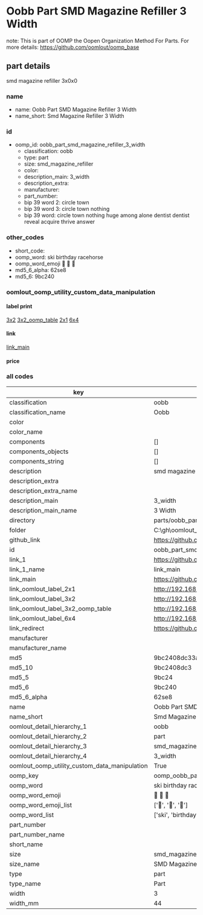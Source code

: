 # Oobb Part SMD Magazine Refiller 3 Width  

note: This is part of OOMP the Oopen Organization Method For Parts. For more details: https://github.com/oomlout/oomp_base

##  part details
  



smd magazine refiller 3x0x0



### name
* name: Oobb Part SMD Magazine Refiller 3 Width
* name_short: Smd Magazine Refiller 3 Width
### id
* oomp_id: oobb_part_smd_magazine_refiller_3_width
  * classification: oobb
  * type: part
  * size: smd_magazine_refiller
  * color: 
  * description_main: 3_width
  * description_extra: 
  * manufacturer: 
  * part_number: 
  * bip 39 word 2: circle town
  * bip 39 word 3: circle town nothing
  * bip 39 word: circle town nothing huge among alone dentist dentist reveal acquire thrive answer

### other_codes
* short_code: 
* oomp_word: ski birthday racehorse
* oomp_word_emoji :ski: :birthday: :racehorse:
* md5_6_alpha: 62se8
* md5_6: 9bc240






### oomlout_oomp_utility_custom_data_manipulation
#### label print
[3x2](http://192.168.1.245:1112/?label=oomp%2062se8)
[3x2_oomp_table](http://192.168.1.108:1112/?label=oomp%2062se8)
[2x1](http://192.168.1.242:1112/?label=oomp%2062se8)
[6x4](http://192.168.1.55:1112/?label=oomp%2062se8)    

#### link

[link_main](https://github.com/oomlout/oomlout_oobb_version_4_generated_parts/tree/main/navigation_oomp/oobb/part/smd_magazine_refiller/3_width/part)                              

#### price







### all codes 
| key | value |  
| --- | --- |  
| classification | oobb |  
| classification_name | Oobb |  
| color |  |  
| color_name |  |  
| components | [] |  
| components_objects | [] |  
| components_string | [] |  
| description | smd magazine refiller 3x0x0 |  
| description_extra |  |  
| description_extra_name |  |  
| description_main | 3_width |  
| description_main_name | 3 Width |  
| directory | parts/oobb_part_smd_magazine_refiller_3_width |  
| folder | C:\gh\oomlout_oobb_version_4_generated_parts\parts\oobb_part_smd_magazine_refiller_3_width |  
| github_link | https://github.com/oomlout/oomlout_oomp_part_src/tree/main/parts/oobb_part_smd_magazine_refiller_3_width |  
| id | oobb_part_smd_magazine_refiller_3_width |  
| link_1 | https://github.com/oomlout/oomlout_oobb_version_4_generated_parts/tree/main/navigation_oomp/oobb/part/smd_magazine_refiller/3_width/part |  
| link_1_name | link_main |  
| link_main | https://github.com/oomlout/oomlout_oobb_version_4_generated_parts/tree/main/navigation_oomp/oobb/part/smd_magazine_refiller/3_width/part |  
| link_oomlout_label_2x1 | http://192.168.1.242:1112/?label=oomp%2062se8 |  
| link_oomlout_label_3x2 | http://192.168.1.245:1112/?label=oomp%2062se8 |  
| link_oomlout_label_3x2_oomp_table | http://192.168.1.108:1112/?label=oomp%2062se8 |  
| link_oomlout_label_6x4 | http://192.168.1.55:1112/?label=oomp%2062se8 |  
| link_redirect | https://github.com/oomlout/oomlout_oobb_version_4_generated_parts/tree/main/parts/oobb_smd_magazine_refiller_03 |  
| manufacturer |  |  
| manufacturer_name |  |  
| md5 | 9bc2408dc33a87501b83f6eb2db99149 |  
| md5_10 | 9bc2408dc3 |  
| md5_5 | 9bc24 |  
| md5_6 | 9bc240 |  
| md5_6_alpha | 62se8 |  
| name | Oobb Part SMD Magazine Refiller 3 Width |  
| name_short | Smd Magazine Refiller 3 Width |  
| oomlout_detail_hierarchy_1 | oobb |  
| oomlout_detail_hierarchy_2 | part |  
| oomlout_detail_hierarchy_3 | smd_magazine_refiller |  
| oomlout_detail_hierarchy_4 | 3_width |  
| oomlout_oomp_utility_custom_data_manipulation | True |  
| oomp_key | oomp_oobb_part_smd_magazine_refiller_3_width |  
| oomp_word | ski birthday racehorse |  
| oomp_word_emoji | :ski: :birthday: :racehorse: |  
| oomp_word_emoji_list | [':ski:', ':birthday:', ':racehorse:'] |  
| oomp_word_list | ['ski', 'birthday', 'racehorse'] |  
| part_number |  |  
| part_number_name |  |  
| short_name |  |  
| size | smd_magazine_refiller |  
| size_name | SMD Magazine Refiller |  
| type | part |  
| type_name | Part |  
| width | 3 |  
| width_mm | 44 |  
